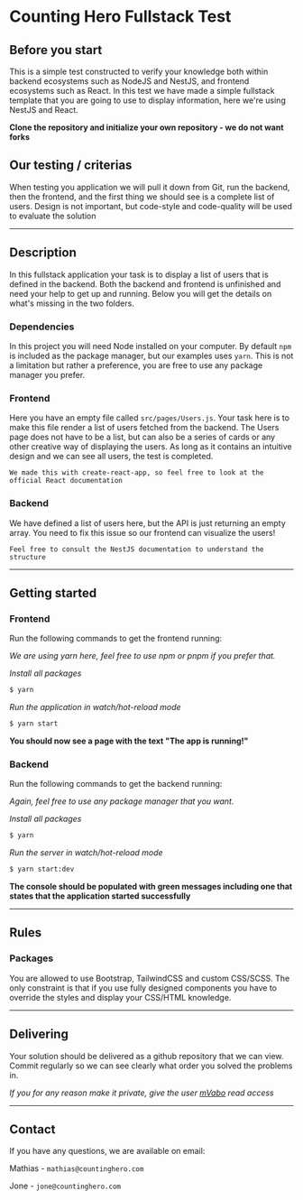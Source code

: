 # Counting Hero Fullstack Test

## Before you start

This is a simple test constructed to verify your knowledge both within backend ecosystems such as NodeJS and NestJS, and frontend ecosystems such as React.
In this test we have made a simple fullstack template that you are going to use to display information, here we're using NestJS and React.

**Clone the repository and initialize your own repository - we do not want forks**

## Our testing / criterias

When testing you application we will pull it down from Git, run the backend, then the frontend, and the first thing we should see is a complete list of users. Design is not important, but code-style and code-quality will be used to evaluate the solution

---

## Description
In this fullstack application your task is to display a list of users that is defined in the backend. Both the 
backend and frontend is unfinished and need your help to get up and running. Below you will get the details on what's missing in 
the two folders.

### Dependencies

In this project you will need Node installed on your computer. By default `npm` is included as the package manager, but our examples uses `yarn`. This is not a limitation but rather a preference, you are free to use any package manager you prefer.

### Frontend

Here you have an empty file called `src/pages/Users.js`. Your task here is to make this file render a list of users fetched from the backend. The Users page
does not have to be a list, but can also be a series of cards or any other creative way of displaying the users. As long as it contains an intuitive design and we can
see all users, the test is completed.

`We made this with create-react-app, so feel free to look at the official React documentation`


### Backend

We have defined a list of users here, but the API is just returning an empty array. You need to fix this issue so our frontend can visualize
the users!

`Feel free to consult the NestJS documentation to understand the structure`

---

## Getting started

### Frontend

Run the following commands to get the frontend running:

*We are using yarn here, feel free to use npm or pnpm if you prefer that.*

*Install all packages*
```bash 
$ yarn
``` 

*Run the application in watch/hot-reload mode*
```bash
$ yarn start
``` 

**You should now see a page with the text "The app is running!"**

### Backend

Run the following commands to get the backend running:

*Again, feel free to use any package manager that you want.*

*Install all packages*
```bash 
$ yarn
``` 

*Run the server in watch/hot-reload mode*
```bash
$ yarn start:dev
``` 

**The console should be populated with green messages including one that states that the application started successfully**

---

## Rules

### Packages

You are allowed to use Bootstrap, TailwindCSS and custom CSS/SCSS. The only constraint is that if you use fully designed components you have to override the styles and display
your CSS/HTML knowledge.

---

## Delivering
Your solution should be delivered as a github repository that we can view. Commit regularly so we can see clearly what order you solved the problems in.

*If you for any reason make it private, give the user [mVabo](https://github.com/mVabo) read access*

---

## Contact

If you have any questions, we are available on email:

Mathias - `mathias@countinghero.com`

Jone - `jone@countinghero.com`